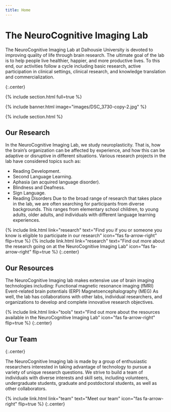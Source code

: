 ```yaml
---
title: Home
---
```


# The NeuroCognitive Imaging Lab

The NeuroCognitive Imaging Lab at Dalhousie University is devoted to improving quality of life through brain research. The ultimate goal of the lab is to help people live healthier, happier, and more productive lives. To this end, our activities follow a cycle including basic research, active participation in clinical settings, clinical research, and knowledge translation and commercialization. 

{:.center}

{% include section.html full=true %}

{% include banner.html image="images/DSC_3730-copy-2.jpg" %}

{% include section.html %}

## Our Research
In the NeuroCognitive Imaging Lab, we study neuroplasticity. That is, how the brain’s organization can be affected by experience, and how this can be adaptive or disruptive in different situations. 
Various research projects in the lab have considered topics such as:
* Reading Development.
* Second Language Learning.
* Aphasia (an acquired language disorder).
* Blindness and Deafness.
* Sign Language.
* Reading Disorders
Due to the broad range of research that takes place in the lab, we are often searching for participants from diverse backgrounds. This ranges from elementary school children, to young adults, older adults, and individuals with different language learning experiences.


{%
  include link.html
  link="research"
  text="Find you if you or someone you know is eligible to participate in our research"
  icon="fas fa-arrow-right"
  flip=true
%}
{%
  include link.html
  link="research"
  text="Find out more about the research going on at the NeuroCognitive Imaging Lab"
  icon="fas fa-arrow-right"
  flip=true
%}
{:.center}

## Our Resources
The NeuroCognitive Imaging lab makes extensive use of brain imaging technologies including:
Functional magnetic resonance imaging (fMRI)
Event-related brain potentials (ERP)
Magnetoencephalography (MEG)
As well, the lab has collaborations with other labs, individual researchers, and organizations to develop and complete innovative research objectives.


{%
  include link.html
  link="tools"
  text="Find out more about the resources available in the NeuroCognitive Imaging Lab"
  icon="fas fa-arrow-right"
  flip=true
%}
{:.center}

## Our Team
{:.center}

The NeuroCognitive Imaging lab is made by a group of enthusiastic researchers interested in taking advantage of technology to pursue a variety of unique research questions. We strive to build a team of individuals with diverse interests and skill sets, including volunteers, undergraduate students, graduate and postdoctoral students, as well as other collaborators. 

{%
  include link.html
  link="team"
  text="Meet our team"
  icon="fas fa-arrow-right"
  flip=true
%}
{:.center}

